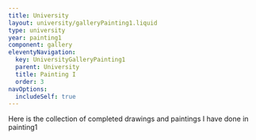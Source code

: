 ```yaml
---
title: University
layout: university/galleryPainting1.liquid
type: university
year: painting1
component: gallery
eleventyNavigation:
  key: UniversityGalleryPainting1
  parent: University
  title: Painting I
  order: 3
navOptions:
  includeSelf: true
---
```


Here is the collection of completed drawings and paintings I have done in painting1
